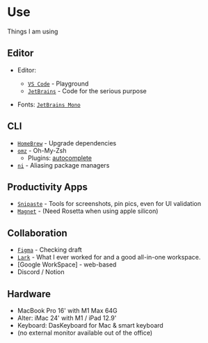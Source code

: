 # Use

Things I am using

## Editor

- Editor:
  - [`VS Code`](https://code.visualstudio.com/) - Playground
  - [`JetBrains`](https://www.jetbrains.com/idea/) - Code for the serious purpose

- Fonts: [`JetBrains Mono`](https://www.jetbrains.com/lp/mono/)

## CLI

- [`HomeBrew`](https://brew.sh) - Upgrade dependencies
- [`omz`](https://ohmyz.sh/) - Oh-My-Zsh
  - Plugins: [autocomplete](https://github.com/marlonrichert/zsh-autocomplete)
- [`ni`](https://github.com/antfu/ni) - Aliasing package managers

## Productivity Apps

- [`Snipaste`](https://www.snipaste.com) - Tools for screenshots, pin pics, even for UI validation
- [`Magnet`](https://magnet.crowdcafe.com) - (Need Rosetta when using apple silicon)

## Collaboration

- [`Figma`](https://www.figma.com/) - Checking draft
- [`Lark`](https://www.larksuite.com/) - What I ever worked for and a good all-in-one workspace.
- [Google WorkSpace] - web-based 
- Discord / Notion

## Hardware

- MacBook Pro 16' with M1 Max 64G
- Alter: iMac 24' with M1 / iPad 12.9'
- Keyboard: DasKeyboard for Mac & smart keyboard
- (no external monitor available out of the office)
